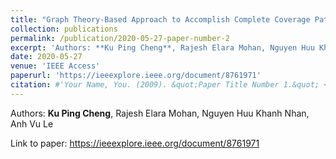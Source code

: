 ```yaml
---
title: "Graph Theory-Based Approach to Accomplish Complete Coverage Path Planning Tasks for Reconfigurable Robots"
collection: publications
permalink: /publication/2020-05-27-paper-number-2
excerpt: 'Authors: **Ku Ping Cheng**, Rajesh Elara Mohan, Nguyen Huu Khanh Nhan, Anh Vu Le '
date: 2020-05-27
venue: 'IEEE Access'
paperurl: 'https://ieeexplore.ieee.org/document/8761971'
citation: #'Your Name, You. (2009). &quot;Paper Title Number 1.&quot; <i>Journal 1</i>. 1(1).'
---
```


Authors: **Ku Ping Cheng**, Rajesh Elara Mohan, Nguyen Huu Khanh Nhan, Anh Vu Le 

Link to paper: https://ieeexplore.ieee.org/document/8761971
